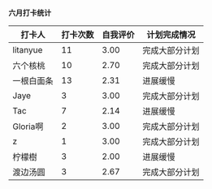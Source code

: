 **六月打卡统计**

| 打卡人     | 打卡次数 | 自我评价 | 计划完成情况   |
| ---------- | -------- | -------- | -------------- |
| litanyue   | 11       | 3.00     | 完成大部分计划 |
| 六个核桃   | 10       | 2.70     | 完成大部分计划 |
| 一根白面条 | 13       | 2.31     | 进展缓慢       |
| Jaye       | 3        | 3.00     | 完成大部分计划 |
| Tac        | 7        | 2.14     | 进展缓慢       |
| Gloria啊   | 2        | 3.00     | 完成大部分计划 |
| z          | 1        | 3.00     | 完成大部分计划 |
| 柠檬樹     | 3        | 2.00     | 进展缓慢       |
| 渡边汤圆   | 3        | 2.67     | 完成大部分计划 |


